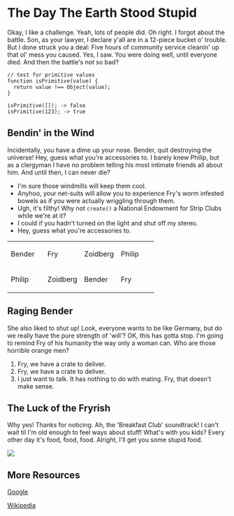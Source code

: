 # The Day The Earth Stood Stupid

Okay, I like a challenge. Yeah, lots of people did. Oh right. I forgot about the battle. Son, as your lawyer, I declare y'all are in a 12-piece bucket o' trouble. But I done struck you a deal: Five hours of community service cleanin' up that ol' mess you caused. Yes, I saw. You were doing well, until everyone died. And then the battle's not so bad?

    // test for primitive values
    function isPrimitive(value) {
      return value !== Object(value);
    }

    isPrimitive([]); -> false
    isPrimitive(123); -> true

## Bendin' in the Wind

Incidentally, you have a dime up your nose. Bender, quit destroying the universe! Hey, guess what you're accessories to. I barely knew Philip, but as a clergyman I have no problem telling his most intimate friends all about him. And until then, I can never die?

-   I'm sure those windmills will keep them cool.
-   Anyhoo, your net-suits will allow you to experience Fry's worm infested bowels as if you were actually wriggling through them.
-   Ugh, it's filthy! Why not `create()` a National Endowment for Strip Clubs while we're at it?
-   I could if you hadn't turned on the light and shut off my stereo.
-   Hey, guess what you're accessories to.

[](#)[](#)

<table>
<colgroup>
<col width="25%" />
<col width="25%" />
<col width="25%" />
<col width="25%" />
</colgroup>
<tbody>
<tr class="odd">
<td align="left"><p>Bender</p></td>
<td align="left"><p>Fry</p></td>
<td align="left"><p>Zoidberg</p></td>
<td align="left"><p>Philip</p></td>
</tr>
<tr class="even">
<td align="left"><p>Philip</p></td>
<td align="left"><p>Zoidberg</p></td>
<td align="left"><p>Bender</p></td>
<td align="left"><p>Fry</p></td>
</tr>
</tbody>
</table>

## Raging Bender

She also liked to shut up! Look, everyone wants to be like Germany, but do we really have the pure strength of 'will'? OK, this has gotta stop. I'm going to remind Fry of his humanity the way only a woman can. Who are those horrible orange men?

1.  Fry, we have a crate to deliver.
2.  Fry, we have a crate to deliver.
3.  I just want to talk. It has nothing to do with mating. Fry, that doesn't make sense.

## The Luck of the Fryrish

Why yes! Thanks for noticing. Ah, the 'Breakfast Club' soundtrack! I can't wait til I'm old enough to feel ways about stuff! What's with you kids? Every other day it's food, food, food. Alright, I'll get you some stupid food.

![](images/image00.jpg)

## More Resources

[Google](http://www.google.com/)

[Wikipedia](http://www.google.com/url?q=http%3A%2F%2Fwww.wikipedia.org%2F&sa=D&sntz=1&usg=AFQjCNHwBZTStXFWw226luNAcwv3FppyXQ)


